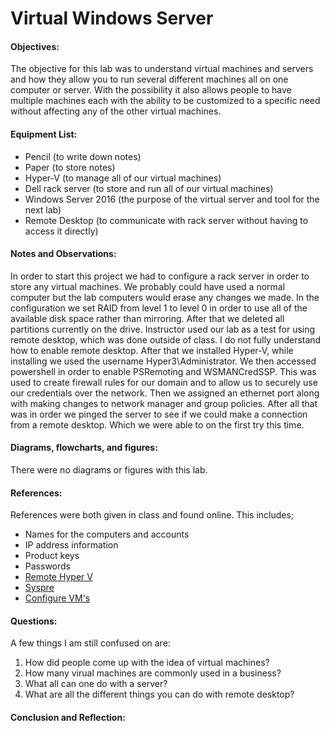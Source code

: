 <h1>Virtual Windows Server</h1>
  <h4>Objectives:</h4>
    The objective for this lab was to understand virtual machines and servers and how they allow you to run several different machines all on one computer or server. With the possibility it also allows people to have multiple machines each with the ability to be customized to a specific need without affecting any of the other virtual machines.
  <h4>Equipment List:</h4>
  <ul>
    <li>Pencil (to write down notes)</li>
    <li>Paper (to store notes)</li>
    <li>Hyper-V (to manage all of our virtual machines)</li>
    <li>Dell rack server (to store and run all of our virtual machines)</li>
    <li>Windows Server 2016 (the purpose of the virtual server and tool for the next lab)</li>
    <li>Remote Desktop (to communicate with rack server without having  to access it directly)</li>
  </ul>
  <h4>Notes and Observations:</h4>
    <p>
    In order to start this project we had to configure a rack server in order to store any virtual machines. We probably could have used a normal computer but the lab computers would erase any changes we made. In the configuration we set RAID from level 1 to level 0 in order to use all of the available disk space rather than mirroring. After that we deleted all partitions currently on the drive. Instructor used our lab as a test for using remote desktop, which was done outside of class. I do not fully understand how to enable remote desktop. After that we installed Hyper-V, while installing we used the username Hyper3\Administrator. We then accessed powershell in order to enable PSRemoting and WSMANCredSSP. This was used to create firewall rules for our domain and to allow us to securely use our credentials over the network. Then we assigned an ethernet port along with making changes to network manager and group policies. After all that was in order we pinged the server to see if we could make a connection from a remote desktop. Which we were able to on the first try this time.
    </p>
  <h4>Diagrams, flowcharts, and figures:</h4>
  There were no diagrams or figures with this lab.
  <ul>
    
  </ul>
  <h4>References:</h4>
    References were both given in class and found online. This includes;
    <ul>
      <li> Names for the computers and accounts</li>
      <li> IP address information</li>
      <li> Product keys</li>
      <li> Passwords</li>
  <li><a href="https://timothygruber.com/hyper-v-2/remotely-managing-hyper-v-server-in-a-workgroup-or-non-domain/">Remote Hyper V</a></li>
  <li><a href="https://www.petri.com/using-syspre-windows-10"> Syspre</a></li>
   <li><a href="https://www.nakivo.com/blog/creating-configuring-vms-in-windows-server-2016-hyper-v/">Configure VM's</a></li>
    </ul>
  <h4>Questions:</h4>
  A few things I am still confused on are:
  <ol>
  <li> How did people come up with the idea of virtual machines?</li>
  <li> How many virual machines are commonly used in a business?</li>
  <li> What all can one do with a server?</li>
  <li> What are all the different things you can do with remote desktop?</li>
  </ol>
  <h4>Conclusion and Reflection:</h4>
  
